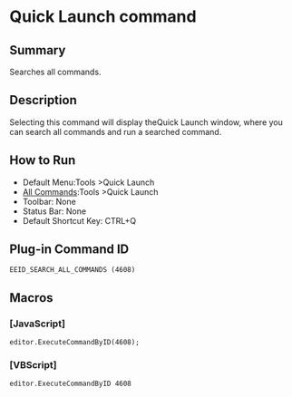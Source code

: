 # Quick Launch command

## Summary

Searches all commands.

## Description

Selecting this command will display theQuick Launch window, where you can search all commands and run a searched command.

## How to Run

- Default Menu:Tools \>Quick Launch
- [All Commands](all_commands):Tools
\>Quick Launch
- Toolbar: None
- Status Bar: None
- Default Shortcut Key: CTRL+Q

## Plug-in Command ID

```
EEID_SEARCH_ALL_COMMANDS (4608)```

## Macros

### \[JavaScript\]

```
editor.ExecuteCommandByID(4608);
```

### \[VBScript\]

```
editor.ExecuteCommandByID 4608
```
